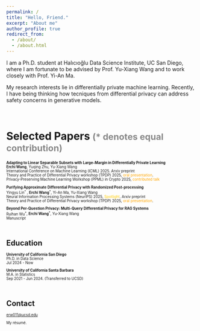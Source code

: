 ```yaml
---
permalink: /
title: "Hello, Friend."
excerpt: "About me"
author_profile: true
redirect_from: 
  - /about/
  - /about.html
---
```


I am a Ph.D. student at <a href="https://datascience.ucsd.edu/" style="text-decoration:none">Halıcıoğlu Data Science Institute</a>, UC San Diego, where I am fortunate to be advised by Prof. <a href="https://cseweb.ucsd.edu/~yuxiangw/" style="text-decoration:none">Yu-Xiang Wang</a> and to work closely with Prof. <a href="https://sites.google.com/view/yianma/home" style="text-decoration:none">Yi-An Ma.</a>

My research interests lie in differentially private machine learning. Recently, I have being thinking how tecniques from differential privacy can address safety concerns in generative models. 

<br />


Selected Papers <small><span style="color:#888888">(\* denotes equal contribution)</span><small>
======
**Adapting to Linear Separable Subsets with Large-Margin in Differentially Private Learning**
<br> <b>Erchi Wang</b>, <a href="https://jeremy43.github.io/" style="text-decoration:none">Yuqing Zhu</a>, Yu-Xiang Wang
<br> International Conference on Machine Learning (ICML) 2025. <a href="https://arxiv.org/abs/2505.24737" style="text-decoration:none">Arxiv preprint</a>
<br> Theory and Practice of Differential Privacy workshop (TPDP) 2025, <span style="color: orange;">oral presentation</span>.
<br> Privacy-Preserving Machine Learning Workshop (<a href="https://crypto-ppml.github.io/2025/" style="text-decoration:none">PPML</a>) in Crypto 2025, <span style="color: orange;">contributed talk</span> 

**Purifying Approximate Differential Privacy with Randomized Post-processing**
<br> <a href="https://sites.google.com/view/yingyulin" style="text-decoration:none">Yingyu Lin<sup>\*</sup></a> , <b>Erchi Wang</b><sup>\*</sup>, Yi-An Ma, Yu-Xiang Wang
<br> Neural Information Processing Systems (NeurIPS) 2025, <span style="color:#FFCC00;">Spotlight</span>. <a href="https://arxiv.org/pdf/2503.21071" style="text-decoration:none">Arxiv preprint</a>
<br> Theory and Practice of Differential Privacy workshop (TPDP) 2025, <span style="color: orange;">oral presentation</span>.

**Beyond Per-Question Privacy: Multi-Query Differential Privacy for RAG Systems**
<br> <a href="https://sites.google.com/site/ruihanwu14/home" style="text-decoration:none">Ruihan Wu<sup>\*</sup></a>, <b>Erchi Wang</b><sup>\*</sup>, Yu-Xiang Wang
<br> [<a href="https://drive.google.com/file/d/1yhsu-iRmqOouwH1_XecRoOj0ItlagSm8/view?usp=sharing" style="text-decoration:none">Manuscript</a>](https://drive.google.com/file/d/1yhsu-iRmqOouwH1_XecRoOj0ItlagSm8/view?usp=sharing)

<br />



Education
======
**University of California San Diego**
<br>Ph.D. in Data Science
<br>Jul 2024 - Now

**University of California Santa Barbara**
<br>M.A. in Statistics 
<br>Sep 2021 - Jun 2024. (Transferred to UCSD)


<br />

Contact
======
erw011@ucsd.edu

<a href="/files/resume_erchiwang.pdf" style="text-decoration:none">My résumé.</a>

